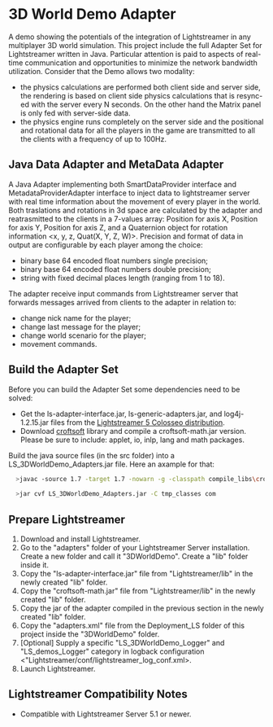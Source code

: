 
3D World Demo Adapter
=====================


A demo showing the potentials of the integration of Lightstreamer in any multiplayer 3D world simulation. 
This project include the full Adapter Set for Lightstreamer written in Java. Particular attention is paid to aspects of real-time communication and opportunities to minimize the network bandwidth utilization. Consider that the Demo allows two modality:
- the physics calculations are performed both client side and server side, the rendering is based on client side physics calculations that is resync-ed with the server every N seconds. On the other hand the Matrix panel is only fed with server-side data.
- the physics engine runs completely on the server side and the positional and rotational data for all the players in the game are transmitted to all the clients with a frequency of up to 100Hz.

Java Data Adapter and MetaData Adapter
--------------------------------------

A Java Adapter implementing both SmartDataProvider interface and MetadataProviderAdapter interface to inject data to lightstreamer server with real time information about the movement of every player in the world.
Both traslations and rotations in 3d space are calculated by the adapter and reatrasmitted to the clients in a 7-values array: Position for axis X, Position for axis Y, Position for axis Z, and a Quaternion object for rotation information <x, y, z, Quat(X, Y, Z, W)>.
Precision and format of data in output are configurable by each player among the choice: 
- binary base 64 encoded float numbers single precision;
- binary base 64 encoded float numbers double precision;
- string with fixed decimal places length (ranging from 1 to 18).

The adapter receive input commands from Lightstreamer server that forwards messages arrived from clients to the adapter in relation to:
- change nick name for the player;
- change last message for the player;
- change world scenario for the player;
- movement commands.

Build the Adapter Set
---------------------

Before you can build the Adapter Set some dependencies need to be solved:

-  Get the ls-adapter-interface.jar, ls-generic-adapters.jar, and log4j-1.2.15.jar files from the [Lightstreamer 5 Colosseo distribution](http://www.lightstreamer.com/download).
-  Download [croftsoft](http://sourceforge.net/projects/croftsoft/files/) library and compile a croftsoft-math.jar version. Please be sure to include: applet, io, inlp, lang and math packages.

Build the java source files (in the src folder) into a LS_3DWorldDemo_Adapters.jar file. Here an axample for that:
```sh
  >javac -source 1.7 -target 1.7 -nowarn -g -classpath compile_libs\croftsoft\croftsoft-math.jar;compile_libs\ls-adapter-interface\ls-adapter-interface.jar;compile_libs\ls-generic-adapters\ls-generic-adapters.jar;compile_libs\log4j-1.2.15.jar -sourcepath src -d tmp_classes src\com\lightstreamer\adapters\DemoQuat3d\Move3dAdapter.java
  
  >jar cvf LS_3DWorldDemo_Adapters.jar -C tmp_classes com
```

Prepare Lightstreamer
---------------------

1.    Download and install Lightstreamer.
2.    Go to the "adapters" folder of your Lightstreamer Server installation. Create a new folder and call it "3DWorldDemo". Create a "lib" folder inside it.
3.    Copy the "ls-adapter-interface.jar" file from "Lightstreamer/lib" in the newly created "lib" folder.
4.    Copy the "croftsoft-math.jar" file from "Lightstreamer/lib" in the newly created "lib" folder.
5.    Copy the jar of the adapter compiled in the previous section in the newly created "lib" folder.
6.    Copy the "adapters.xml" file from the Deployment_LS folder of this project inside the "3DWorldDemo" folder.
7.    [Optional] Supply a specific "LS_3DWorldDemo_Logger" and "LS_demos_Logger" category in logback configuration <"Lightstreamer/conf/lightstreamer_log_conf.xml>.
8.    Launch Lightstreamer.


Lightstreamer Compatibility Notes
---------------------------------

- Compatible with Lightstreamer Server 5.1 or newer.